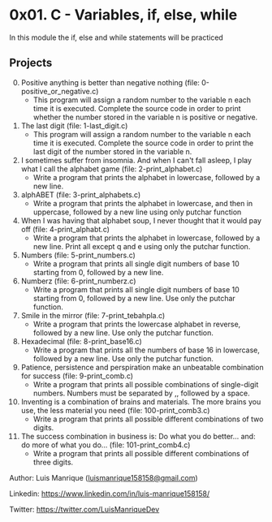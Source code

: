# 0x01. C - Variables, if, else, while
In this module the if, else and while statements will be practiced
## Projects
0. Positive anything is better than negative nothing (file: 0-positive_or_negative.c)
	- This program will assign a random number to the variable n each time it is executed. Complete the source code in order to print whether the number stored in the variable n is positive or negative.
1. The last digit (file: 1-last_digit.c)
	- This program will assign a random number to the variable n each time it is executed. Complete the source code in order to print the last digit of the number stored in the variable n.
2. I sometimes suffer from insomnia. And when I can't fall asleep, I play what I call the alphabet game (file: 2-print_alphabet.c)
	- Write a program that prints the alphabet in lowercase, followed by a new line.
3. alphABET (file: 3-print_alphabets.c)
	- Write a program that prints the alphabet in lowercase, and then in uppercase, followed by a new line using only putchar function
4.  When I was having that alphabet soup, I never thought that it would pay off (file: 4-print_alphabt.c)
	- Write a program that prints the alphabet in lowercase, followed by a new line. Print all except q and e using only the putchar function.
5. Numbers (file: 5-print_numbers.c)
	- Write a program that prints all single digit numbers of base 10 starting from 0, followed by a new line.
6. Numberz (file: 6-print_numberz.c)
	- Write a program that prints all single digit numbers of base 10 starting from 0, followed by a new line. Use only the putchar function.
7. Smile in the mirror (file: 7-print_tebahpla.c)
	- Write a program that prints the lowercase alphabet in reverse, followed by a new line. Use only the putchar function.
8. Hexadecimal (file: 8-print_base16.c)
	- Write a program that prints all the numbers of base 16 in lowercase, followed by a new line. Use only the putchar function.
9. Patience, persistence and perspiration make an unbeatable combination for success (file: 9-print_comb.c)
	- Write a program that prints all possible combinations of single-digit numbers. Numbers must be separated by ,, followed by a space.
10. Inventing is a combination of brains and materials. The more brains you use, the less material you need (file: 100-print_comb3.c)
	- Write a program that prints all possible different combinations of two digits.
11. The success combination in business is: Do what you do better... and: do more of what you do... (file: 101-print_comb4.c)
	- Write a program that prints all possible different combinations of three digits.

Author: Luis Manrique (luismanrique158158@gmail.com)

Linkedin: https://www.linkedin.com/in/luis-manrique158158/

Twitter: https://twitter.com/LuisManriqueDev

